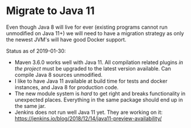 # Migrate to Java 11

Even though Java 8 will live for ever (existing programs cannot run unmodified on Java 11+) we will need to
have a migration strategy as only the newest JVM's will have good Docker support.

Status as of 2019-01-30:

* Maven 3.6.0 works well with Java 11.  All compilation related plugins _in the project_ must be upgraded to the latest version available.  Can compile Java 8 sources unmodified.
* I like to have Java 11 available at build time for tests and docker instances, and Java 8 for production code.  
* The new module system is _hard_ to get right and breaks functionality in unexpected places.  Everything in the same package should end up in the same jar.
* Jenkins does not run well Java 11 yet.  They are working on it: https://jenkins.io/blog/2018/12/14/java11-preview-availability/
